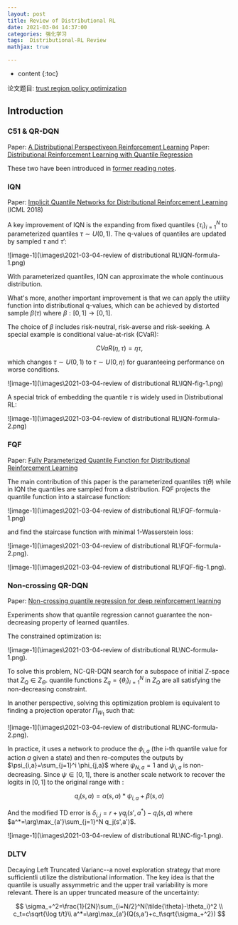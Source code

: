 ```yaml
---
layout: post
title: Review of Distributional RL
date: 2021-03-04 14:37:00
categories: 强化学习
tags:  Distributional-RL Review
mathjax: true

---
```


* content
{:toc}

论文题目: [trust region policy optimization](http://proceedings.mlr.press/v37/schulman15.pdf)

## Introduction

### C51 & QR-DQN 
Paper: [A Distributional Perspectiveon Reinforcement Learning](https://arxiv.org/abs/1707.06887)
Paper: [Distributional Reinforcement Learning with Quantile Regression](https://arxiv.org/abs/1710.10044)

These two have been introduced in [former reading notes](https://siqili1230.github.io/2019/01/03/Implicit-Quantile-Networks-for-Distributional-Reinforcement-Learning/).


### IQN

Paper: [Implicit Quantile Networks for Distributional Reinforcement Learning](https://arxiv.org/pdf/1806.06923.pdf) (ICML 2018)

A key improvement of IQN is the expanding from fixed quantiles $\{\tau_i\}_{i=1}^N$ to parameterized quantiles $\tau \sim U(0,1)$. The q-values of quantiles are updated by sampled $\tau$ and $\tau'$:

![image-1](\images\2021-03-04-review of distributional RL\IQN-formula-1.png)

With parameterized quantiles, IQN can approximate the whole continuous distribution.

What's more, another important improvement is that we can apply the utility function into distributional q-values, which can be achieved by distorted sample $\beta(\tau)$ where $\beta:[0,1]\to [0,1]$.

The choice of $\beta$ includes risk-neutral, risk-averse and risk-seeking. A special example is conditional value-at-risk (CVaR):

$$
CVaR(\eta,\tau)=\eta\tau,
$$

which changes $\tau \sim U(0,1)$ to $\tau \sim U(0,\eta)$ for guaranteeing performance on worse conditions.

![image-1](\images\2021-03-04-review of distributional RL\IQN-fig-1.png)

A special trick of embedding the quantile $\tau$ is widely used in Distributional RL:

![image-1](\images\2021-03-04-review of distributional RL\IQN-formula-2.png)

### FQF

Paper: [Fully Parameterized Quantile Function for Distributional Reinforcement Learning](https://arxiv.org/pdf/1911.02140.pdf)

The main contribution of this paper is the parameterized quantiles $\tau(\theta)$ while in IQN the quantiles are sampled from a distribution. FQF projects the quantile function into a staircase function:

![image-1](\images\2021-03-04-review of distributional RL\FQF-formula-1.png)

and find the staircase function with minimal 1-Wasserstein loss:

![image-1](\images\2021-03-04-review of distributional RL\FQF-formula-2.png).

![image-1](\images\2021-03-04-review of distributional RL\FQF-fig-1.png).

### Non-crossing QR-DQN

Paper: [Non-crossing quantile regression for deep reinforcement learning](https://proceedings.neurips.cc//paper/2020/file/b6f8dc086b2d60c5856e4ff517060392-Paper.pdf)

Experiments show that quantile regression cannot guarantee the non-decreasing property of learned quantiles.

The constrained optimization is:

![image-1](\images\2021-03-04-review of distributional RL\NC-formula-1.png).

To solve this problem, NC-QR-DQN search for a subspace of initial Z-space that $Z_Q\in Z_\Theta$. quantile functions $Z_q=\{\theta_i\}_{i=1}^N$ in $Z_Q$ are all satisfying the non-decreasing constraint. 

In another perspective, solving this optimization problem is equivalent to finding a projection operator $\Pi_{W_1}$ such that:

![image-1](\images\2021-03-04-review of distributional RL\NC-formula-2.png).

In practice, it uses a network to produce the $\phi_{i,a}$ (the i-th quantile value for action $a$ given a state) and then re-computes the outputs by $\psi_{i,a}=\sum_{j=1}^i \phi_{j,a}$ where $\psi_{N,a}=1$ and $\psi_{i,a}$ is non-decreasing. Since $\psi\in [0,1]$, there is another scale network to recover the logits in $[0,1]$ to the original range with :

$$
q_i(s,a) =\alpha(s,a)*\psi_{i,a}+\beta(s,a)
$$

And the modified TD error is $\delta_{i,j}=r+\gamma q_j(s',a^*)-q_i(s,a)$ where $a^*=\arg\max_{a'}\sum_{j=1}^N q_j(s',a')$.


![image-1](\images\2021-03-04-review of distributional RL\NC-fig-1.png).



### DLTV

Decaying Left Truncated Varianc--a novel exploration strategy that more sufficientli utilize the distributional information. The key idea is that the quantile is usually assymmetric and the upper trail variability is more relevant. There is an upper truncated measure of the uncertainty:

$$
\sigma_+^2=\frac{1}{2N}\sum_{i=N/2}^N(\tilde{\theta}-\theta_i)^2 \\
c_t=c\sqrt{\log t/t}\\
a^*=\arg\max_{a'}(Q(s,a')+c_t\sqrt{\sigma_+^2})
$$
















